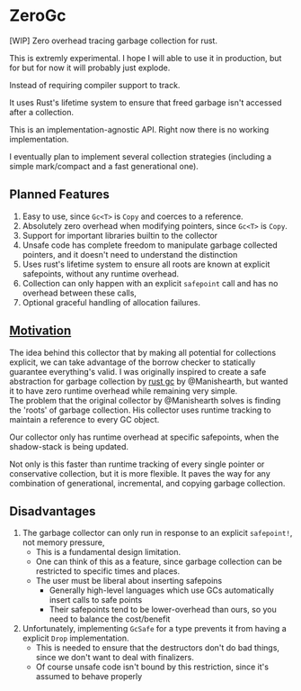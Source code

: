 ZeroGc
=======
[WIP] Zero overhead tracing garbage collection for rust.

This is extremly experimental. I hope I will able to use it in production,
but for but for now it will probably just explode.

Instead of requiring compiler support to track.

It uses Rust's lifetime system to ensure that freed garbage isn't accessed after a collection.

This is an implementation-agnostic API. Right now there is no working implementation.

I eventually plan to implement several collection strategies (including a simple mark/compact and a fast generational one).

## Planned Features
1. Easy to use, since `Gc<T>` is `Copy` and coerces to a reference.
2. Absolutely zero overhead when modifying pointers, since `Gc<T>` is `Copy`.
3. Support for important libraries builtin to the collector
4. Unsafe code has complete freedom to manipulate garbage collected pointers, and it doesn't need to understand the distinction 
5. Uses rust's lifetime system to ensure all roots are known at explicit safepoints, without any runtime overhead.
6. Collection can only happen with an explicit `safepoint` call and has no overhead between these calls,
7. Optional graceful handling of allocation failures.

## [Motivation](Motivation.md)
The idea behind this collector that by making all potential for collections explicit,
we can take advantage of the borrow checker to statically guarantee everything's valid.
I was originally inspired to create a safe abstraction for garbage collection by [rust gc](https://github.com/Manishearth/rust-gc) by @Manishearth,
but wanted it to have zero runtime overhead while remaining very simple.\
The problem that the original collector by @Manishearth solves is finding the 'roots' of garbage collection.
His collector uses runtime tracking to maintain a reference to every GC object.

Our collector only has runtime overhead at specific safepoints,
when the shadow-stack is being updated.

Not only is this faster than runtime tracking of every single pointer or conservative collection, but it is more flexible. 
It paves the way for any combination of generational, incremental, and copying garbage collection.

## Disadvantages
1. The garbage collector can only run in response to an explicit `safepoint!`, not memory pressure,
   - This is a fundamental design limitation.
   - One can think of this as a feature, since garbage collection can be restricted to specific times and places.
   - The user must be liberal about inserting safepoins
     - Generally high-level languages which use GCs automatically insert calls to safe points
     - Their safepoints tend to be lower-overhead than ours, so you need to balance the cost/benefit
2. Unfortunately, implementing `GcSafe` for a type prevents it from having a explicit `Drop` implementation.
   - This is needed to ensure that the destructors don't do bad things, since we don't want to deal with finalizers.
   - Of course unsafe code isn't bound by this restriction, since it's assumed to behave properly
